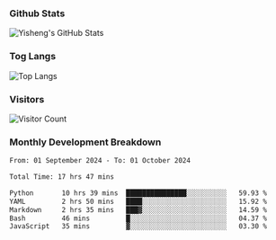 ### Github Stats
![Yisheng's GitHub Stats](https://github-readme-stats-9qabuvhk1-gongyisheng.vercel.app/api?username=gongyisheng&count_private=true&show_icons=true)
### Tog Langs
![Top Langs](https://github-readme-stats-9qabuvhk1-gongyisheng.vercel.app/api/top-langs/?username=gongyisheng&layout=compact)
### Visitors
![Visitor Count](https://profile-counter.glitch.me/gongyisheng/count.svg)
### Monthly Development Breakdown
<!--START_SECTION:waka-->

```txt
From: 01 September 2024 - To: 01 October 2024

Total Time: 17 hrs 47 mins

Python       10 hrs 39 mins  ███████████████░░░░░░░░░░   59.93 %
YAML         2 hrs 50 mins   ████░░░░░░░░░░░░░░░░░░░░░   15.92 %
Markdown     2 hrs 35 mins   ███▓░░░░░░░░░░░░░░░░░░░░░   14.59 %
Bash         46 mins         █░░░░░░░░░░░░░░░░░░░░░░░░   04.37 %
JavaScript   35 mins         ▓░░░░░░░░░░░░░░░░░░░░░░░░   03.30 %
```

<!--END_SECTION:waka-->
